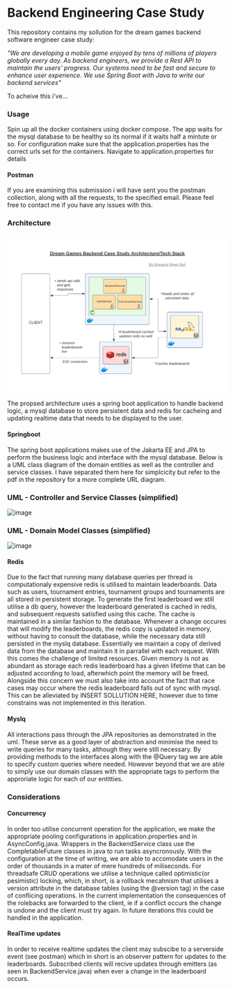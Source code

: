 
# Backend Engineering Case Study

This repository contains my sollution for the dream games backend software engineer case study:

_"We are developing a mobile game enjoyed by tens of millions of players globally every day. As
backend engineers, we provide a Rest API to maintain the users' progress. Our systems need
to be fast and secure to enhance user experience. We use Spring Boot with Java to write our
backend services"_

To acheive this i've...

### Usage

Spin up all the docker containers using docker compose. The app waits for the mysql database to be healthy so its normal if it waits half a mintute or so.
For configuration make sure that the application.properties has the correct urls set for the containers. Navigate to application.properties for details

#### Postman 
If you are examining this submission i will have sent you the postman collection, along with all the requests, to the specified email. Please feel free to contact me if you have any issues with this.




### Architecture
![image](https://github.com/Jazzamat/backend-engineering-case-study/blob/main/architecture.png)

The propsed architecture uses a spring boot application to handle backend logic, a mysql database to store persistent data and redis for cacheing and updating realtime data that needs to be displayed to the user. 

#### Springboot
The spring boot applications makes use of the Jakarta EE and JPA to perform the business logic and interface with the mysql database. Below is a UML class diagram of the domain entities as well as the controller and service classes. I have separated them here for simplcicity but refer to the pdf in the repository for a more complete URL diagram.

### UML - Controller and Service Classes (simplified)

![image](https://github.com/Jazzamat/backend-engineering-case-study/assets/18194935/bf552b20-ed81-426e-b6e0-f6a43eaa4dd2)

### UML - Domain Model Classes (simplified)

![image](https://github.com/Jazzamat/backend-engineering-case-study/assets/18194935/5e0da5be-365b-4b16-9b79-bab01b9a9228)

#### Redis
Due to the fact that running many database queries per thread is computationaly expensive redis is utilised to maintain leaderboards. Data such as users, tournament entries, tournament groups and tournaments are all stored in persistent storage. To generate the first leaderboard we still utilise a db query, however the leaderboard generated is cached in redis, and subsequent requests satisfied using this cache. The cache is maintained in a similar fashion to the database. Whenever a change occures that will modify the leaderboards, the redis copy is updated in memory, without having to consult the database, while the necessary data still persisted in the myslq database. Essentially we maintain a copy of derived data from the database and maintain it in parrallel with each request. With this comes the challenge of limited resources. Given memory is not as abundant as storage each redis leaderboard has a given lifetime that can be adjusted according to load, afterwhich point the memory will be freed. Alongside this concern we must also take into account the fact that race cases may occur where the redis leaderboard falls out of sync with mysql. This can be alleviated by INSERT SOLLUTION HERE, however due to time constrains was not implemented in this iteration.

#### Myslq
All interactions pass through the JPA repositories as demonstrated in the uml. These serve as a good layer of abstraction and minimise the need to write queries for many tasks, although they were still necessary. By providing methods to the interfaces along with the @Query tag we are able to specify custom queries where needed. However beyond that we are able to simply use our domain classes with the appropriate tags to perform the approriate logic for each of our entitties. 

### Considerations 

#### Concurrency

In order too utilise concurrent operation for the application, we make the appropriate pooling configurations in application.properties and in AsyncConfig.java. Wrappers in the BackendService class use the CompletableFuture classes in java to run tasks asyncronously. With the configuration at the time of writing, we are able to accomodate users in the order of thousands in a mater of mere hundreds of miliseconds. For threadsafe CRUD operations we utilise a technique called optimistic(or pesimistic) locking, which, in short, is a rollback mecahnism that utilises a version attribute in the database tables (using the @version tag) in the case of conflicing operations. In the current implementation the consequences of the rolebacks are forwarded to the client, ie if a conflict occurs the change is undone and the client must try again. In future iterations this could be handled in the application.  

#### RealTime updates

In order to receive realtime updates the client may subscibe to a serverside event (see postman) which in short is an observer pattern for updates to the leaderboards. Subscribed clients will recive updates through emitters (as seen in BackendService.java) when ever a change in the leaderboard occurs.



